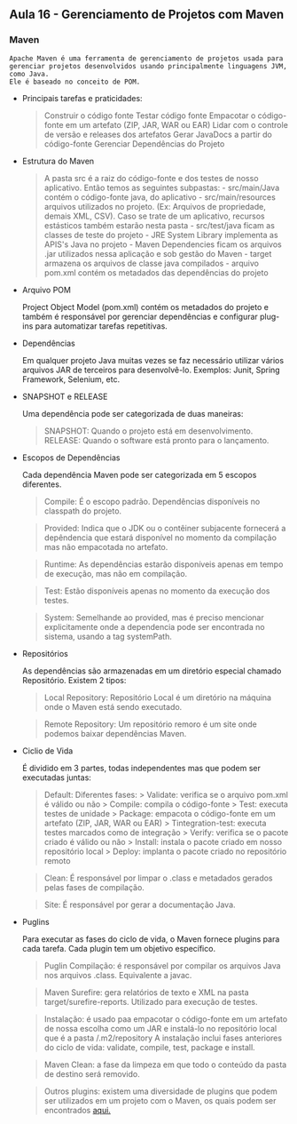 <h2> Aula 16 - Gerenciamento de Projetos com Maven </h2>

<h3> Maven </h3>

	Apache Maven é uma ferramenta de gerenciamento de projetos usada para gerenciar projetos desenvolvidos usando principalmente linguagens JVM, como Java.
	Ele é baseado no conceito de POM.	

- Principais tarefas e praticidades:

	> Construir o código fonte
	> Testar código fonte
	> Empacotar o código-fonte em um artefato (ZIP, JAR, WAR ou EAR)
	> Lidar com o controle de versão e releases dos artefatos
	> Gerar JavaDocs a partir do código-fonte
	> Gerenciar Dependências do Projeto

- Estrutura do Maven

	> A pasta src é a raiz do código-fonte e dos testes de nosso aplicativo. Então temos as seguintes subpastas:
		- src/main/Java contém o código-fonte java, do aplicativo
		- src/main/resources arquivos utilizados no projeto. (Ex: Arquivos de propriedade, demais XML, CSV). Caso se trate de um aplicativo, recursos estásticos também estarão nesta pasta
		- src/test/java ficam as classes de teste do projeto
		- JRE System Library implementa as APIS's Java no projeto
		- Maven Dependencies ficam os arquivos .jar utilizados nessa aplicação e sob gestão do Maven
		- target armazena os arquivos de classe java compilados
		- arquivo pom.xml contém os metadados das dependências do projeto 

- Arquivo POM

	Project Object Model (pom.xml) contém os metadados do projeto e também é responsável por gerenciar dependências e configurar plug-ins para automatizar tarefas repetitivas.

- Dependências

	Em qualquer projeto Java muitas vezes se faz necessário utilizar vários arquivos JAR de terceiros para desenvolvê-lo.
	Exemplos: Junit, Spring Framework, Selenium, etc.

- SNAPSHOT e RELEASE

	Uma dependência pode ser categorizada de duas maneiras:

	> SNAPSHOT: Quando o projeto está em desenvolvimento.
	> RELEASE: Quando o software está pronto para o lançamento.

- Escopos de Dependências

	Cada dependência Maven pode ser categorizada em 5 escopos diferentes.

	> Compile: É o escopo padrão. Dependências disponíveis no classpath do projeto.

	> Provided: Indica que o JDK ou o contêiner subjacente fornecerá a depêndencia que estará disponível no momento da compilação mas não empacotada no artefato.

	> Runtime: As dependências estarão disponíveis apenas em tempo de execução, mas não em compilação.

	> Test: Estão disponíveis apenas no momento da execução dos testes.

	> System: Semelhande ao provided, mas é preciso mencionar explicitamente onde a dependencia pode ser encontrada no sistema, usando a tag systemPath.

- Repositórios

	As dependências são armazenadas em um diretório especial chamado Repositório.
	Existem 2 tipos:

	> Local Repository: Repositório Local é um diretório na máquina onde o Maven está sendo executado.

	> Remote Repository: Um repositório remoro é um site onde podemos baixar dependências Maven.

- Ciclio de Vida

	É dividido em 3 partes, todas independentes mas que podem ser executadas juntas:

	> Default:
		Diferentes fases:
			> Validate: verifica se o arquivo pom.xml é válido ou não
			> Compile: compila o código-fonte
			> Test: executa testes de unidade
			> Package: empacota o código-fonte em um artefato (ZIP, JAR, WAR ou EAR)
			> Tintegration-test: executa testes marcados como de integração
			> Verify: verifica se o pacote criado é válido ou não
			> Install: instala o pacote criado em nosso repositório local
			> Deploy: implanta o pacote criado no repositório remoto

	> Clean: É responsável por limpar o .class e metadados gerados pelas fases de compilação.

	> Site: É responsável por gerar a documentação Java.

- Puglins

	Para executar as fases do ciclo de vida, o Maven fornece plugins para cada tarefa.
	Cada plugin tem um objetivo específico.

	> Puglin Compilação: é responsável por compilar os arquivos Java nos arquivos .class. Equivalente a javac.

	> Maven Surefire: gera relatórios de texto e XML na pasta target/surefire-reports.
	Utilizado para execução de testes.

	> Instalação: é usado paa empacotar o código-fonte em um artefato de nossa escolha como um JAR e instalá-lo no repositório local que é a pasta /.m2/repository
	A instalação inclui fases anteriores do ciclo de vida: validate, compile, test, package e install.	

	> Maven Clean: a fase da limpeza em que todo o conteúdo da pasta de destino será removido.

	> Outros plugins: existem uma diversidade de plugins que podem ser utilizados em um projeto com o Maven, os quais podem ser encontrados <a href="maven.apache.org/plugins/index.html">aqui.</a> 